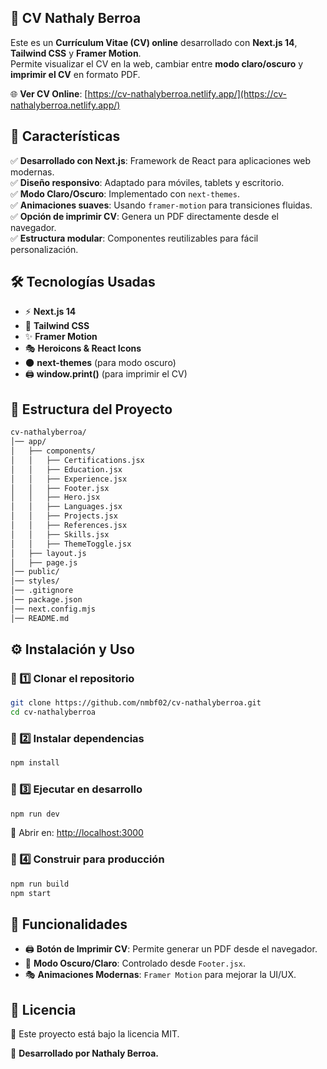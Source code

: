 ## 📄 CV Nathaly Berroa

Este es un **Currículum Vitae (CV) online** desarrollado con **Next.js 14**, **Tailwind CSS** y **Framer Motion**.  
Permite visualizar el CV en la web, cambiar entre **modo claro/oscuro** y **imprimir el CV** en formato PDF.

🌐 **Ver CV Online**: [https://cv-nathalyberroa.netlify.app/](https://cv-nathalyberroa.netlify.app/)

## 🚀 Características

✅ **Desarrollado con Next.js**: Framework de React para aplicaciones web modernas.  
✅ **Diseño responsivo**: Adaptado para móviles, tablets y escritorio.  
✅ **Modo Claro/Oscuro**: Implementado con `next-themes`.  
✅ **Animaciones suaves**: Usando `framer-motion` para transiciones fluidas.  
✅ **Opción de imprimir CV**: Genera un PDF directamente desde el navegador.  
✅ **Estructura modular**: Componentes reutilizables para fácil personalización.  

## 🛠 Tecnologías Usadas

- ⚡ **Next.js 14**
- 🎨 **Tailwind CSS**
- ✨ **Framer Motion**
- 🎭 **Heroicons & React Icons**
- 🌑 **next-themes** (para modo oscuro)
- 🖨 **window.print()** (para imprimir el CV)

## 📂 Estructura del Proyecto

```bash
cv-nathalyberroa/
│── app/
│   ├── components/
│   │   ├── Certifications.jsx
│   │   ├── Education.jsx
│   │   ├── Experience.jsx
│   │   ├── Footer.jsx
│   │   ├── Hero.jsx
│   │   ├── Languages.jsx
│   │   ├── Projects.jsx
│   │   ├── References.jsx
│   │   ├── Skills.jsx
│   │   ├── ThemeToggle.jsx
│   ├── layout.js
│   ├── page.js
│── public/
│── styles/
│── .gitignore
│── package.json
│── next.config.mjs
│── README.md
```

## ⚙️ Instalación y Uso

### 🔹 1️⃣ Clonar el repositorio

```bash
git clone https://github.com/nmbf02/cv-nathalyberroa.git
cd cv-nathalyberroa
```

### 🔹 2️⃣ Instalar dependencias

```bash
npm install
```

### 🔹 3️⃣ Ejecutar en desarrollo

```bash
npm run dev
```

📌 Abrir en: [http://localhost:3000](http://localhost:3000)

### 🔹 4️⃣ Construir para producción

```bash
npm run build
npm start
```

## 📌 Funcionalidades

- 🖨 **Botón de Imprimir CV**: Permite generar un PDF desde el navegador.
- 🌙 **Modo Oscuro/Claro**: Controlado desde `Footer.jsx`.
- 🎭 **Animaciones Modernas**: `Framer Motion` para mejorar la UI/UX.

## 📜 Licencia

📜 Este proyecto está bajo la licencia MIT.

🚀 **Desarrollado por Nathaly Berroa.**
